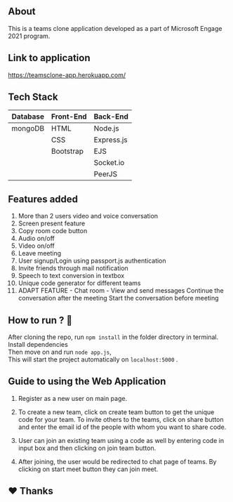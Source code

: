 ## About

This is a teams clone application developed as a part of Microsoft Engage 2021 program.

## Link to application
https://teamsclone-app.herokuapp.com/

## Tech Stack

| Database | Front-End | Back-End   |
| -------- | --------- | ---------- |
| mongoDB  | HTML      | Node.js    |
| &nbsp;   | CSS       | Express.js |
| &nbsp;   | Bootstrap | EJS        |
| &nbsp;   | &nbsp;    | Socket.io  |
| &nbsp;   | &nbsp;    | PeerJS     |

## Features added

1. More than 2 users video and voice conversation 
2. Screen present feature
3. Copy room code button
4. Audio on/off
5. Video on/off
6. Leave meeting
7. User signup/Login using passport.js authentication
8. Invite friends through mail notification
9. Speech to text conversion in textbox
10. Unique code generator for different teams
11. ADAPT FEATURE - Chat room - View and send messages
                    Continue the conversation after the meeting
                    Start the conversation before meeting


## How to run ? 🛴

After cloning the repo, run `npm install` in the folder directory in terminal. <br>
Install dependencies <br>
Then move on and run `node app.js`,<br>
This will start the project automatically on `localhost:5000` .<br>


## Guide to using the Web Application

1. Register as a new user on main page.

2. To create a new team, click on create team button to get the unique code for your team. To invite others to the teams, click on share button and enter the email id of the people with whom you want to share code.

3. User can join an existing team using a code as well by entering code in input box and then clicking on join team button.

4. After joining, the user would be redirected to chat page of teams. By clicking on start meet button they can join meet.


## ❤️ Thanks
